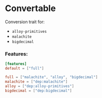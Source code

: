 # Convertable

Conversion trait for:
- `alloy-primitives`
- `malachite`
- `bigdecimal`


### Features:
```toml
[features]
default = ["full"]

full = ["malachite", "alloy", "bigdecimal"]
malachite = ["dep:malachite"]
alloy = ["dep:alloy-primitives"]
bigdecimal = ["dep:bigdecimal"]
```